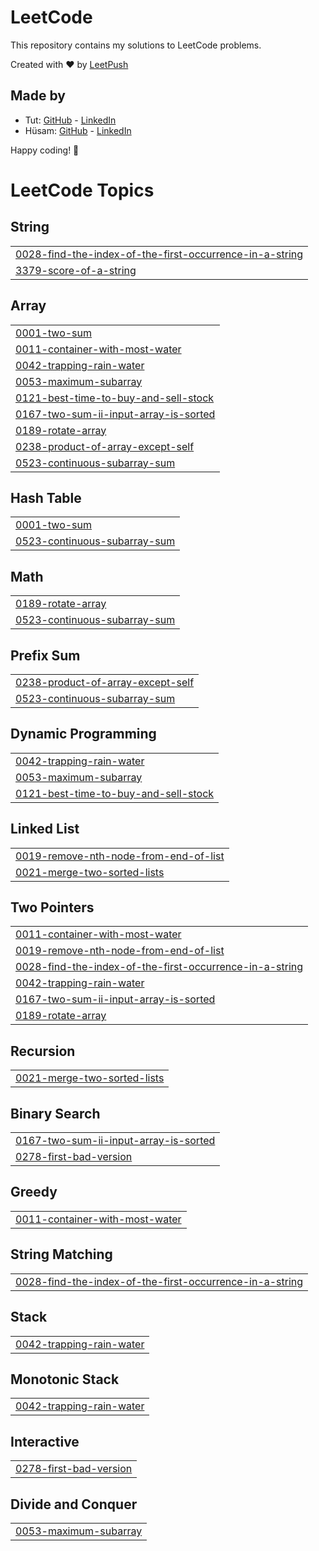 # LeetCode

This repository contains my solutions to LeetCode problems.

Created with :heart: by [LeetPush](https://github.com/husamahmud/LeetPush)

 ## Made by 
 - Tut: [GitHub](https://github.com/TutTrue) - [LinkedIn](https://www.linkedin.com/in/mahmoud-hamdy-8b6825245/)
 - Hüsam: [GitHub](https://github.com/husamahmud) - [LinkedIn](https://www.linkedin.com/in/husamahmud/)

 Happy coding! 🚀
<!---LeetCode Topics Start-->
# LeetCode Topics
## String
|  |
| ------- |
| [0028-find-the-index-of-the-first-occurrence-in-a-string](https://github.com/aBHishekssoni/leetcode-DSA/tree/master/0028-find-the-index-of-the-first-occurrence-in-a-string) |
| [3379-score-of-a-string](https://github.com/aBHishekssoni/leetcode-DSA/tree/master/3379-score-of-a-string) |
## Array
|  |
| ------- |
| [0001-two-sum](https://github.com/aBHishekssoni/leetcode-DSA/tree/master/0001-two-sum) |
| [0011-container-with-most-water](https://github.com/aBHishekssoni/leetcode-DSA/tree/master/0011-container-with-most-water) |
| [0042-trapping-rain-water](https://github.com/aBHishekssoni/leetcode-DSA/tree/master/0042-trapping-rain-water) |
| [0053-maximum-subarray](https://github.com/aBHishekssoni/leetcode-DSA/tree/master/0053-maximum-subarray) |
| [0121-best-time-to-buy-and-sell-stock](https://github.com/aBHishekssoni/leetcode-DSA/tree/master/0121-best-time-to-buy-and-sell-stock) |
| [0167-two-sum-ii-input-array-is-sorted](https://github.com/aBHishekssoni/leetcode-DSA/tree/master/0167-two-sum-ii-input-array-is-sorted) |
| [0189-rotate-array](https://github.com/aBHishekssoni/leetcode-DSA/tree/master/0189-rotate-array) |
| [0238-product-of-array-except-self](https://github.com/aBHishekssoni/leetcode-DSA/tree/master/0238-product-of-array-except-self) |
| [0523-continuous-subarray-sum](https://github.com/aBHishekssoni/leetcode-DSA/tree/master/0523-continuous-subarray-sum) |
## Hash Table
|  |
| ------- |
| [0001-two-sum](https://github.com/aBHishekssoni/leetcode-DSA/tree/master/0001-two-sum) |
| [0523-continuous-subarray-sum](https://github.com/aBHishekssoni/leetcode-DSA/tree/master/0523-continuous-subarray-sum) |
## Math
|  |
| ------- |
| [0189-rotate-array](https://github.com/aBHishekssoni/leetcode-DSA/tree/master/0189-rotate-array) |
| [0523-continuous-subarray-sum](https://github.com/aBHishekssoni/leetcode-DSA/tree/master/0523-continuous-subarray-sum) |
## Prefix Sum
|  |
| ------- |
| [0238-product-of-array-except-self](https://github.com/aBHishekssoni/leetcode-DSA/tree/master/0238-product-of-array-except-self) |
| [0523-continuous-subarray-sum](https://github.com/aBHishekssoni/leetcode-DSA/tree/master/0523-continuous-subarray-sum) |
## Dynamic Programming
|  |
| ------- |
| [0042-trapping-rain-water](https://github.com/aBHishekssoni/leetcode-DSA/tree/master/0042-trapping-rain-water) |
| [0053-maximum-subarray](https://github.com/aBHishekssoni/leetcode-DSA/tree/master/0053-maximum-subarray) |
| [0121-best-time-to-buy-and-sell-stock](https://github.com/aBHishekssoni/leetcode-DSA/tree/master/0121-best-time-to-buy-and-sell-stock) |
## Linked List
|  |
| ------- |
| [0019-remove-nth-node-from-end-of-list](https://github.com/aBHishekssoni/leetcode-DSA/tree/master/0019-remove-nth-node-from-end-of-list) |
| [0021-merge-two-sorted-lists](https://github.com/aBHishekssoni/leetcode-DSA/tree/master/0021-merge-two-sorted-lists) |
## Two Pointers
|  |
| ------- |
| [0011-container-with-most-water](https://github.com/aBHishekssoni/leetcode-DSA/tree/master/0011-container-with-most-water) |
| [0019-remove-nth-node-from-end-of-list](https://github.com/aBHishekssoni/leetcode-DSA/tree/master/0019-remove-nth-node-from-end-of-list) |
| [0028-find-the-index-of-the-first-occurrence-in-a-string](https://github.com/aBHishekssoni/leetcode-DSA/tree/master/0028-find-the-index-of-the-first-occurrence-in-a-string) |
| [0042-trapping-rain-water](https://github.com/aBHishekssoni/leetcode-DSA/tree/master/0042-trapping-rain-water) |
| [0167-two-sum-ii-input-array-is-sorted](https://github.com/aBHishekssoni/leetcode-DSA/tree/master/0167-two-sum-ii-input-array-is-sorted) |
| [0189-rotate-array](https://github.com/aBHishekssoni/leetcode-DSA/tree/master/0189-rotate-array) |
## Recursion
|  |
| ------- |
| [0021-merge-two-sorted-lists](https://github.com/aBHishekssoni/leetcode-DSA/tree/master/0021-merge-two-sorted-lists) |
## Binary Search
|  |
| ------- |
| [0167-two-sum-ii-input-array-is-sorted](https://github.com/aBHishekssoni/leetcode-DSA/tree/master/0167-two-sum-ii-input-array-is-sorted) |
| [0278-first-bad-version](https://github.com/aBHishekssoni/leetcode-DSA/tree/master/0278-first-bad-version) |
## Greedy
|  |
| ------- |
| [0011-container-with-most-water](https://github.com/aBHishekssoni/leetcode-DSA/tree/master/0011-container-with-most-water) |
## String Matching
|  |
| ------- |
| [0028-find-the-index-of-the-first-occurrence-in-a-string](https://github.com/aBHishekssoni/leetcode-DSA/tree/master/0028-find-the-index-of-the-first-occurrence-in-a-string) |
## Stack
|  |
| ------- |
| [0042-trapping-rain-water](https://github.com/aBHishekssoni/leetcode-DSA/tree/master/0042-trapping-rain-water) |
## Monotonic Stack
|  |
| ------- |
| [0042-trapping-rain-water](https://github.com/aBHishekssoni/leetcode-DSA/tree/master/0042-trapping-rain-water) |
## Interactive
|  |
| ------- |
| [0278-first-bad-version](https://github.com/aBHishekssoni/leetcode-DSA/tree/master/0278-first-bad-version) |
## Divide and Conquer
|  |
| ------- |
| [0053-maximum-subarray](https://github.com/aBHishekssoni/leetcode-DSA/tree/master/0053-maximum-subarray) |
<!---LeetCode Topics End-->
